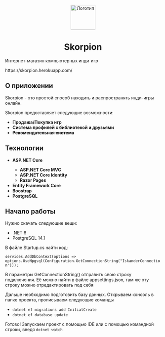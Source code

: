 <p align="center"> 
  <img src="https://cdn-icons-png.flaticon.com/512/32/32840.png" alt="Логотип" width="80px" height="80px">
</p>
<h1 align="center"> Skorpion </h1>
<p>Интернет-магазин компьютерных инди-игр</p>
<p>https://skorpion.herokuapp.com/</p>
<h2>О приложении</h2>
<p>Skorpion - это простой способ находить и распространять инди-игры онлайн.</p>
<p>Skorpion предоставляет следующие возможности:</p>
<ul>
  <li><b>Продажа/Покупка игр</b></li>
  <li><b>Система профилей с библиотекой и друзьями</b></li>
  <li><b><strike>Рекомендательная система</strike></b></li>
</ul>
<h2>Технологии</h2>
<ul>
  <li><b>ASP.NET Core</b></li>
    <ul>
      <li><b>ASP.NET Core MVC</b></li>
      <li><b>ASP.NET Core Identity</b></li>
      <li><b>Razor Pages</b></li>
    </ul>
  <li><b>Entity Framework Core</b></li>
  <li><b>Boostrap</b></li>
  <li><b>PostgreSQL</b></li>
</ul>
<h2>Начало работы</h2>
<p>Нужно скачать следующие вещи:</p>
<ul>
  <li>.NET 6</li>
  <li>PostgreSQL 14.1</li>
</ul>
<p>В файле Startup.cs найти код:</p><code>services.AddDbContext<ApplicationContext>(options => options.UseNpgsql(Configuration.GetConnectionString("IskanderConnection")));</code>  
<p></p>
<p>В параметры GetConnectionString() отправить свою строку подключения. Её можно найти в файле appsettings.json, там же эту строку можно отредактировать под себя</p>
<p>Дальше необходимо подготовить базу данных. Открываем консоль в папке проекта, прописываем следующие команды</p>
<ul>
  <li><code>dotnet ef migrations add InitialCreate</code></li>
  <li><code>dotnet ef database update</code></li>
</ul>
<p>Готово! Запускаем проект с помощью IDE или с помощью командной строки, введя <code>dotnet watch</code></p>
